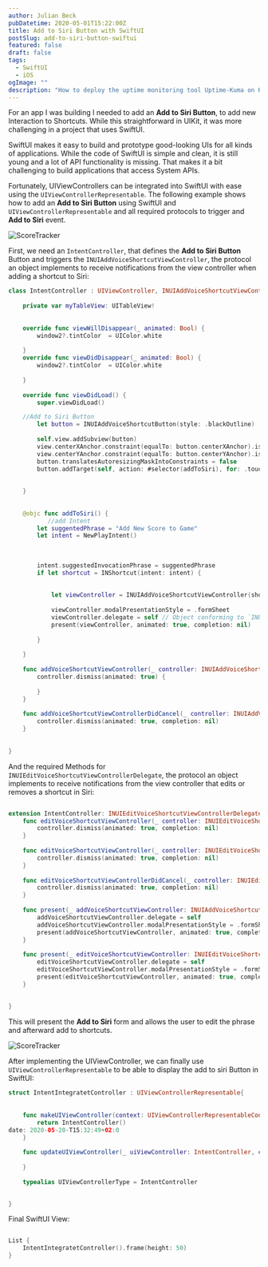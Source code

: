 ```yaml
---
author: Julian Beck
pubDatetime: 2020-05-01T15:22:00Z
title: Add to Siri Button with SwiftUI
postSlug: add-to-siri-button-swiftui
featured: false
draft: false
tags:
  - SwiftUI
  - iOS
ogImage: ""
description: "How to deploy the uptime monitoring tool Uptime-Kuma on Kubernetes"
---
```



For an app I was building I needed to add an **Add to Siri Button**, to add new Interaction to Shortcuts. While this straightforward in UIKit, it was more challenging in a project that uses SwiftUI.


SwiftUI makes it easy to build and prototype good-looking UIs for all kinds of applications.
While the code of SwiftUI is simple and clean, it is still young and a lot of API functionality is missing.
That makes it a bit challenging to build applications that access System APIs.

Fortunately,  UIViewControllers can be integrated into SwiftUI with ease using the `UIViewControllerRepresentable`. The following example shows how to add an **Add to Siri Button** using SwiftUI and `UIViewControllerRepresentable` and all required protocols to trigger and **Add to Siri** event.

![ScoreTracker](/media/addtosiributton.png)

First, we need an `IntentController`, that defines the  **Add to Siri Button**  Button and triggers the `INUIAddVoiceShortcutViewController`, the protocol an object implements to receive notifications from the view controller  when adding a shortcut to Siri:

```swift
class IntentController : UIViewController, INUIAddVoiceShortcutViewControllerDelegate{
    
    private var myTableView: UITableView!
    
    
    override func viewWillDisappear(_ animated: Bool) {
        window2?.tintColor  = UIColor.white
        
    }
    override func viewDidDisappear(_ animated: Bool) {
        window2?.tintColor  = UIColor.white
        
    }
    
    override func viewDidLoad() {
        super.viewDidLoad()

    //Add to Siri Button
        let button = INUIAddVoiceShortcutButton(style: .blackOutline)
        
        self.view.addSubview(button)
        view.centerXAnchor.constraint(equalTo: button.centerXAnchor).isActive = true
        view.centerYAnchor.constraint(equalTo: button.centerYAnchor).isActive = true
        button.translatesAutoresizingMaskIntoConstraints = false
        button.addTarget(self, action: #selector(addToSiri), for: .touchUpInside)
        
        
    }
    
    
    @objc func addToSiri() {
           //add Intent
        let suggentedPhrase = "Add New Score to Game"
        let intent = NewPlayIntent()
        
        
        
        intent.suggestedInvocationPhrase = suggentedPhrase
        if let shortcut = INShortcut(intent: intent) {
            
            
            let viewController = INUIAddVoiceShortcutViewController(shortcut: shortcut)
            
            viewController.modalPresentationStyle = .formSheet
            viewController.delegate = self // Object conforming to `INUIAddVoiceShortcutViewControllerDelegate`.
            present(viewController, animated: true, completion: nil)
            
        }
        
    }
    
    func addVoiceShortcutViewController(_ controller: INUIAddVoiceShortcutViewController, didFinishWith voiceShortcut: INVoiceShortcut?, error: Error?) {
        controller.dismiss(animated: true) {
            
        }
    }
    
    func addVoiceShortcutViewControllerDidCancel(_ controller: INUIAddVoiceShortcutViewController) {
        controller.dismiss(animated: true, completion: nil)
    }
    
    
}
```

And the required Methods for `INUIEditVoiceShortcutViewControllerDelegate`, the protocol an object implements to receive notifications from the view controller that edits or removes a shortcut in Siri:

```swift

extension IntentController: INUIEditVoiceShortcutViewControllerDelegate {
    func editVoiceShortcutViewController(_ controller: INUIEditVoiceShortcutViewController, didUpdate voiceShortcut: INVoiceShortcut?, error: Error?) {
        controller.dismiss(animated: true, completion: nil)
    }
    
    func editVoiceShortcutViewController(_ controller: INUIEditVoiceShortcutViewController, didDeleteVoiceShortcutWithIdentifier deletedVoiceShortcutIdentifier: UUID) {
        controller.dismiss(animated: true, completion: nil)
    }
    
    func editVoiceShortcutViewControllerDidCancel(_ controller: INUIEditVoiceShortcutViewController) {
        controller.dismiss(animated: true, completion: nil)
    }
    
    func present(_ addVoiceShortcutViewController: INUIAddVoiceShortcutViewController, for addVoiceShortcutButton: INUIAddVoiceShortcutButton) {
        addVoiceShortcutViewController.delegate = self
        addVoiceShortcutViewController.modalPresentationStyle = .formSheet
        present(addVoiceShortcutViewController, animated: true, completion: nil)
    }
    
    func present(_ editVoiceShortcutViewController: INUIEditVoiceShortcutViewController, for addVoiceShortcutButton: INUIAddVoiceShortcutButton) {
        editVoiceShortcutViewController.delegate = self
        editVoiceShortcutViewController.modalPresentationStyle = .formSheet
        present(editVoiceShortcutViewController, animated: true, completion: nil)
    }
    
    
}
```
This will present the **Add to Siri** form and allows the user to edit the phrase and afterward add to shortcuts.

![ScoreTracker](/media/siriModal.png)

After implementing the UIViewController, we can finally use `UIViewControllerRepresentable` to be able to display the 
add to siri Button in SwiftUI:

```swift
struct IntentIntegratetController : UIViewControllerRepresentable{
    
    
    func makeUIViewController(context: UIViewControllerRepresentableContext<IntentIntegratetController>) -> IntentController {
        return IntentController()
date: 2020-05-20-T15:32:49+02:0
    }
    
    func updateUIViewController(_ uiViewController: IntentController, context: UIViewControllerRepresentableContext<IntentIntegratetController>) {
        
    }
    
    typealias UIViewControllerType = IntentController

    
}
```

Final SwiftUI View:
```swift

List {
    IntentIntegratetController().frame(height: 50)
}

```





